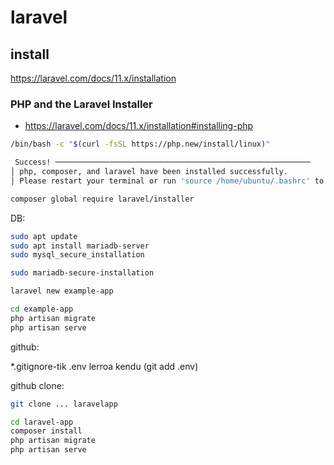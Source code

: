 # laravel

## install

https://laravel.com/docs/11.x/installation

### PHP and the Laravel Installer

- https://laravel.com/docs/11.x/installation#installing-php

```bash
/bin/bash -c "$(curl -fsSL https://php.new/install/linux)"
```
```bash
 Success! ─────────────────────────────────────────────────────────
│ php, composer, and laravel have been installed successfully.
│ Please restart your terminal or run 'source /home/ubuntu/.bashrc' to update your PATH.

```
```bash
composer global require laravel/installer
```

DB:
```bash
sudo apt update
sudo apt install mariadb-server
sudo mysql_secure_installation
```
```bash
sudo mariadb-secure-installation
```

```bash
laravel new example-app

cd example-app
php artisan migrate
php artisan serve
```

github:

*.gitignore-tik .env lerroa kendu (git add .env)

github clone:

```bash
git clone ... laravelapp

cd laravel-app
composer install
php artisan migrate
php artisan serve
```

